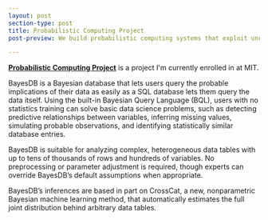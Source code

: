 ```yaml
---
layout: post
section-type: post
title: Probabilistic Computing Project
post-preview: We build probabilistic computing systems that exploit uncertain knowledge to learn from data, infer its probable causes, make calibrated predictions and choose effective actions. We also study the computational principles and building blocks needed to design, implement and analyze these systems, drawing on and contributing to an emerging integration of key ideas from probability theory and computer science. Our research includes work on machine learning and artificial intelligence fundamentals, as well as applications to modeling human cognition and to intelligent data analysis.

---
```

**[Probabilistic Computing Project](http://probcomp.csail.mit.edu)** is a project I'm currently enrolled in at MIT.

BayesDB is a Bayesian database that lets users query the probable implications of their data as easily as a SQL database lets them query the data itself. Using the built-in Bayesian Query Language (BQL), users with no statistics training can solve basic data science problems, such as detecting predictive relationships between variables, inferring missing values, simulating probable observations, and identifying statistically similar database entries.

BayesDB is suitable for analyzing complex, heterogeneous data tables with up to tens of thousands of rows and hundreds of variables. No preprocessing or parameter adjustment is required, though experts can override BayesDB’s default assumptions when appropriate.

BayesDB’s inferences are based in part on CrossCat, a new, nonparametric Bayesian machine learning method, that automatically estimates the full joint distribution behind arbitrary data tables.